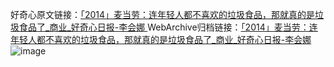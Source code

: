 好奇心原文链接：[「2014」麦当劳：连年轻人都不喜欢的垃圾食品，那就真的是垃圾食品了_商业_好奇心日报-李会娜 ](https://www.qdaily.com/articles/4767.html)
WebArchive归档链接：[「2014」麦当劳：连年轻人都不喜欢的垃圾食品，那就真的是垃圾食品了_商业_好奇心日报-李会娜 ](http://web.archive.org/web/20190623162636/https://www.qdaily.com/articles/4767.html)
![image](http://ww3.sinaimg.cn/large/007d5XDply1g3wbpo0095j30u0av57wi)